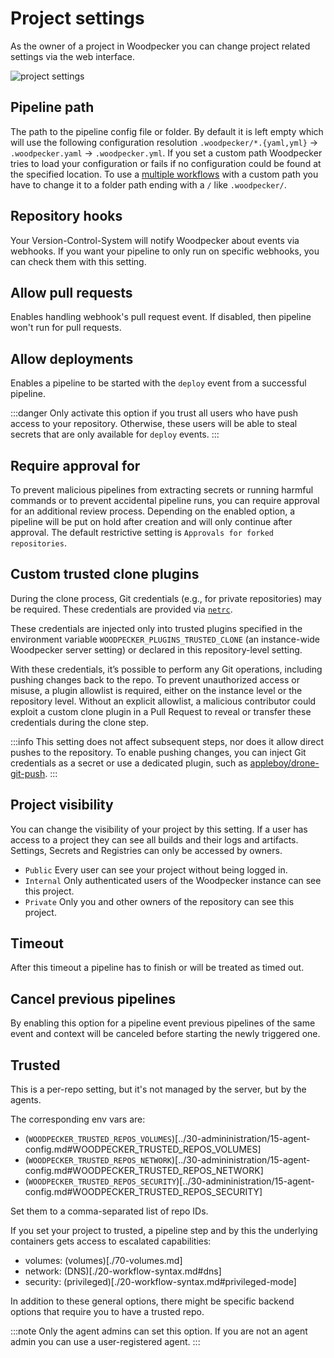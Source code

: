 # Project settings

As the owner of a project in Woodpecker you can change project related settings via the web interface.

![project settings](./project-settings.png)

## Pipeline path

The path to the pipeline config file or folder. By default it is left empty which will use the following configuration resolution `.woodpecker/*.{yaml,yml}` -> `.woodpecker.yaml` -> `.woodpecker.yml`. If you set a custom path Woodpecker tries to load your configuration or fails if no configuration could be found at the specified location. To use a [multiple workflows](./25-workflows.md) with a custom path you have to change it to a folder path ending with a `/` like `.woodpecker/`.

## Repository hooks

Your Version-Control-System will notify Woodpecker about events via webhooks. If you want your pipeline to only run on specific webhooks, you can check them with this setting.

## Allow pull requests

Enables handling webhook's pull request event. If disabled, then pipeline won't run for pull requests.

## Allow deployments

Enables a pipeline to be started with the `deploy` event from a successful pipeline.

:::danger
Only activate this option if you trust all users who have push access to your repository.
Otherwise, these users will be able to steal secrets that are only available for `deploy` events.
:::

## Require approval for

To prevent malicious pipelines from extracting secrets or running harmful commands or to prevent accidental pipeline runs, you can require approval for an additional review process. Depending on the enabled option, a pipeline will be put on hold after creation and will only continue after approval. The default restrictive setting is `Approvals for forked repositories`.

## Custom trusted clone plugins

During the clone process, Git credentials (e.g., for private repositories) may be required.
These credentials are provided via [`netrc`](https://everything.curl.dev/usingcurl/netrc.html).

These credentials are injected only into trusted plugins specified in the environment variable `WOODPECKER_PLUGINS_TRUSTED_CLONE` (an instance-wide Woodpecker server setting) or declared in this repository-level setting.

With these credentials, it’s possible to perform any Git operations, including pushing changes back to the repo.
To prevent unauthorized access or misuse, a plugin allowlist is required, either on the instance level or the repository level.
Without an explicit allowlist, a malicious contributor could exploit a custom clone plugin in a Pull Request to reveal or transfer these credentials during the clone step.

:::info
This setting does not affect subsequent steps, nor does it allow direct pushes to the repository.
To enable pushing changes, you can inject Git credentials as a secret or use a dedicated plugin, such as [appleboy/drone-git-push](https://woodpecker-ci.org/plugins/Git%20Push).
:::

## Project visibility

You can change the visibility of your project by this setting. If a user has access to a project they can see all builds and their logs and artifacts. Settings, Secrets and Registries can only be accessed by owners.

- `Public` Every user can see your project without being logged in.
- `Internal` Only authenticated users of the Woodpecker instance can see this project.
- `Private` Only you and other owners of the repository can see this project.

## Timeout

After this timeout a pipeline has to finish or will be treated as timed out.

## Cancel previous pipelines

By enabling this option for a pipeline event previous pipelines of the same event and context will be canceled before starting the newly triggered one.

## Trusted

This is a per-repo setting, but it's not managed by the server, but by the agents.

The corresponding env vars are:

- (`WOODPECKER_TRUSTED_REPOS_VOLUMES`)[../30-admininistration/15-agent-config.md#WOODPECKER_TRUSTED_REPOS_VOLUMES]
- (`WOODPECKER_TRUSTED_REPOS_NETWORK`)[../30-admininistration/15-agent-config.md#WOODPECKER_TRUSTED_REPOS_NETWORK]
- (`WOODPECKER_TRUSTED_REPOS_SECURITY`)[../30-admininistration/15-agent-config.md#WOODPECKER_TRUSTED_REPOS_SECURITY]

Set them to a comma-separated list of repo IDs.

If you set your project to trusted, a pipeline step and by this the underlying containers gets access to escalated capabilities:

- volumes: (volumes)[./70-volumes.md] <!-- undocumented: devices, tmpfs -->
- network: (DNS)[./20-workflow-syntax.md#dns] <!-- undocumented: extra hosts, network mode -->
- security: (privileged)[./20-workflow-syntax.md#privileged-mode]

In addition to these general options, there might be specific backend options that require you to have a trusted repo.

:::note
Only the agent admins can set this option. If you are not an agent admin you can use a user-registered agent.
:::
